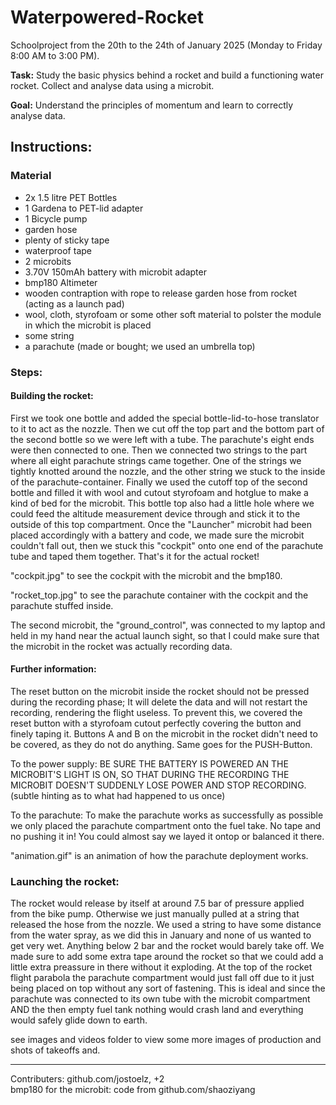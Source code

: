 # Waterpowered-Rocket

Schoolproject from the 20th to the 24th of January 2025 (Monday to Friday 8:00 AM to 3:00 PM).

**Task:** Study the basic physics behind a rocket and build a functioning water rocket. Collect and analyse data using a microbit.

**Goal:** Understand the principles of momentum and learn to correctly analyse data.

## **Instructions:**

### Material

- 2x 1.5 litre PET Bottles
- 1 Gardena to PET-lid adapter
- 1 Bicycle pump
- garden hose
- plenty of sticky tape
- waterproof tape
- 2 microbits
- 3.70V 150mAh battery with microbit adapter
- bmp180 Altimeter
- wooden contraption with rope to release garden hose from rocket (acting as a launch pad)
- wool, cloth, styrofoam or some other soft material to polster the module in which the microbit is placed
- some string
- a parachute (made or bought; we used an umbrella top)

### **Steps:**

#### **Building the rocket:**

First we took one bottle and added the special bottle-lid-to-hose translator to it to act as the nozzle. Then we cut off the top part and the bottom part of the second bottle so we were left with a tube. The parachute's eight ends were then connected to one. Then we connected two strings to the part where all eight parachute strings came together. One of the strings we tightly knotted around the nozzle, and the other string we stuck to the inside of the parachute-container. Finally we used the cutoff top of the second bottle and filled it with wool and cutout styrofoam and hotglue to make a kind of bed for the microbit. This bottle top also had a little hole where we could feed the altitude measurement device through and stick it to the outside of this top compartment. Once the "Launcher" microbit had been placed accordingly with a battery and code, we made sure the microbit couldn't fall out, then we stuck this "cockpit" onto one end of the parachute tube and taped them together.
That's it for the actual rocket!

"cockpit.jpg" to see the cockpit with the microbit and the bmp180.

"rocket_top.jpg" to see the parachute container with the cockpit and the parachute stuffed inside.

The second microbit, the "ground_control", was connected to my laptop and held in my hand near the actual launch sight, so that I could make sure that the microbit in the rocket was actually recording data.

#### **Further information:**

The reset button on the microbit inside the rocket should not be pressed during the recording phase; It will delete the data and will not restart the recording, rendering the flight useless.
To prevent this, we covered the reset button with a styrofoam cutout perfectly covering the button and
finely taping it. Buttons A and B on the microbit in the rocket didn't need to be covered, as they do not do anything. Same goes for the PUSH-Button.

To the power supply: BE SURE THE BATTERY IS POWERED AN THE MICROBIT'S LIGHT IS ON, SO THAT DURING THE RECORDING THE MICROBIT DOESN'T SUDDENLY LOSE POWER AND STOP RECORDING. (subtle hinting as to what had happened to us once)

To the parachute: To make the parachute works as successfully as possible we only placed the parachute compartment onto the fuel take. No tape and no pushing it in! You could almost say we layed it ontop or balanced it there.

"animation.gif" is an animation of how the parachute deployment works.

### **Launching the rocket:**

The rocket would release by itself at around 7.5 bar of pressure applied from the bike pump. Otherwise we just manually pulled at a string that released the hose from the nozzle. We used a string to have some distance from the water spray, as we did this in January and none of us wanted to get very wet. Anything below 2 bar and the rocket would barely take off.
We made sure to add some extra tape around the rocket so that we could add a little extra preassure in there without it exploding.
At the top of the rocket flight parabola the parachute compartment would just fall off due to it just being placed on top without any sort of fastening. This is ideal and since the parachute was connected to its own tube with the microbit compartment AND the then empty fuel tank nothing would crash land and everything would safely glide down to earth.

see images and videos folder to view some more images of production and shots of takeoffs and.

-----
Contributers: github.com/jostoelz, +2
<br>
bmp180 for the microbit: code from github.com/shaoziyang


